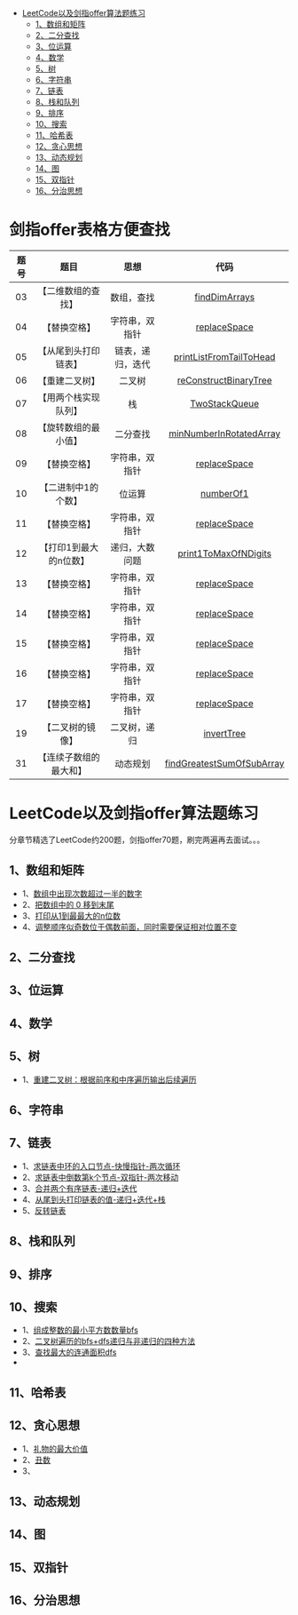    * [LeetCode以及剑指offer算法题练习](#leetcode以及剑指offer算法题练习)
      * [1、数组和矩阵](#1数组和矩阵)
      * [2、二分查找](#2二分查找)
      * [3、位运算](#3位运算)
      * [4、数学](#4数学)
      * [5、树](#5树)
      * [6、字符串](#6字符串)
      * [7、链表](#7链表)
      * [8、栈和队列](#8栈和队列)
      * [9、排序](#9排序)
      * [10、搜索](#10搜索)
      * [11、哈希表](#11哈希表)
      * [12、贪心思想](#12贪心思想)
      * [13、动态规划](#13动态规划)
      * [14、图](#14图)
      * [15、双指针](#15双指针)
      * [16、分治思想](#16分治思想)

# 剑指offer表格方便查找

| 题号  |          题目          |       思想       |                                                                 代码                                                                  |
| :---: | :--------------------: | :--------------: | :-----------------------------------------------------------------------------------------------------------------------------------: |
|  03   |   【二维数组的查找】   |    数组，查找    |                  [findDimArrays](https://github.com/ycFw/Algorithm-Practices/blob/master/src/yc/java/arrays/FindDimArrays.java)                  |
|  04   |      【替换空格】      |  字符串，双指针  |          [replaceSpace](https://github.com/ycFw/Algorithm-Practices/blob/master/src/yc/java/String/replaceSpace_offer5.java)          |
|  05   |  【从尾到头打印链表】  | 链表，递归，迭代 | [printListFromTailToHead ](https://github.com/ycFw/Algorithm-Practices/blob/master/src/yc/java/ListNode/printListFromTailToHead.java) |
|  06   |     【重建二叉树】     |      二叉树      |  [reConstructBinaryTree](https://github.com/ycFw/Algorithm-Practices/blob/master/src/yc/java/Tree/reConstructBinaryTree_offer7.java)  |
|  07   |  【用两个栈实现队列】  |        栈        |       [TwoStackQueue](https://github.com/ycFw/Algorithm-Practices/blob/master/src/yc/java/StackAndQueue/TestStack_offer9.java)        |
|  08   |      【旋转数组的最小值】      |  二分查找  |          [minNumberInRotatedArray](https://github.com/ycFw/Algorithm-Practices/blob/master/src/yc/java/binaryresearch/MinNumberInRotatedArray.java)          |
|  09   |      【替换空格】      |  字符串，双指针  |          [replaceSpace](https://github.com/ycFw/Algorithm-Practices/blob/master/src/yc/java/String/replaceSpace_offer5.java)          |
|  10   |      【二进制中1的个数】      |  位运算  |          [numberOf1](https://github.com/ycFw/Algorithm-Practices/blob/master/src/yc/java/BitOperation/NumberOf1_offer15.java)          |
|  11   |      【替换空格】      |  字符串，双指针  |          [replaceSpace](https://github.com/ycFw/Algorithm-Practices/blob/master/src/yc/java/String/replaceSpace_offer5.java)          |
|  12   | 【打印1到最大的n位数】 |  递归，大数问题  |     [print1ToMaxOfNDigits](https://github.com/ycFw/Algorithm-Practices/blob/master/src/yc/java/Arrays/print1ToMaxOfNDigits_offer17.java)      |
|  13   |      【替换空格】      |  字符串，双指针  |          [replaceSpace](https://github.com/ycFw/Algorithm-Practices/blob/master/src/yc/java/String/replaceSpace_offer5.java)          |
|  14   |      【替换空格】      |  字符串，双指针  |          [replaceSpace](https://github.com/ycFw/Algorithm-Practices/blob/master/src/yc/java/String/replaceSpace_offer5.java)          |
|  15   |      【替换空格】      |  字符串，双指针  |          [replaceSpace](https://github.com/ycFw/Algorithm-Practices/blob/master/src/yc/java/String/replaceSpace_offer5.java)          |
|  16   |      【替换空格】      |  字符串，双指针  |          [replaceSpace](https://github.com/ycFw/Algorithm-Practices/blob/master/src/yc/java/String/replaceSpace_offer5.java)          |
|  17   |      【替换空格】      |  字符串，双指针  |          [replaceSpace](https://github.com/ycFw/Algorithm-Practices/blob/master/src/yc/java/String/replaceSpace_offer5.java)          |
|  19   |      【二叉树的镜像】      |  二叉树，递归  |          [invertTree](https://github.com/ycFw/Algorithm-Practices/blob/master/src/yc/java/String/replaceSpace_offer5.java)          |
|  31   |      【连续子数组的最大和】      |  动态规划  |          [findGreatestSumOfSubArray](https://github.com/ycFw/Algorithm-Practices/blob/master/src/yc/java/DynamicPlanning/FindGreatestSumOfSubArray.java)          |













# LeetCode以及剑指offer算法题练习

分章节精选了LeetCode约200题，剑指offer70题，刷完两遍再去面试。。。

## 1、数组和矩阵
- 1、[数组中出现次数超过一半的数字](https://github.com/yc86455610/Algorithm-Practices/blob/master/src/yc/java/Arrays/MoreThanHalfNum_offer39.java)
- 2、[把数组中的 0 移到末尾](https://github.com/yc86455610/Algorithm-Practices/blob/master/src/yc/java/Arrays/moveZeroes_283.java)
- 3、[打印从1到最最大的n位数](https://github.com/yc86455610/Algorithm-Practices/blob/master/src/yc/java/Arrays/print1ToMaxOfNDigits_offer17.java)
- 4、[调整顺序似奇数位于偶数前面，同时需要保证相对位置不变](https://github.com/yc86455610/Algorithm-Practices/blob/master/src/yc/java/Arrays/reOrderArray_offer21.java)


## 2、二分查找




## 3、位运算


## 4、数学


## 5、树
- 1、[重建二叉树：根据前序和中序遍历输出后续遍历](https://github.com/yc86455610/Algorithm-Practices/blob/master/src/yc/java/Tree/reConstructBinaryTree_offer7.java)


## 6、字符串


## 7、链表
- 1、[求链表中环的入口节点-快慢指针-两次循环](https://github.com/yc86455610/Algorithm-Practices/blob/master/src/yc/java/ListNode/EntryNodeOfLoop_offer23.java)
- 2、[求链表中倒数第k个节点-双指针-两次移动](https://github.com/yc86455610/Algorithm-Practices/blob/master/src/yc/java/ListNode/FindKthToTail.java)
- 3、[合并两个有序链表-递归+迭代](https://github.com/yc86455610/Algorithm-Practices/blob/master/src/yc/java/ListNode/Merge.java)
- 4、[从尾到头打印链表的值-递归+迭代+栈](https://github.com/yc86455610/Algorithm-Practices/blob/master/src/yc/java/ListNode/printListFromTailToHead.java)
- 5、[反转链表](https://github.com/yc86455610/Algorithm-Practices/blob/master/src/yc/java/ListNode/reverseList_206.java)


## 8、栈和队列


## 9、排序


## 10、搜索
- 1、[组成整数的最小平方数数量bfs](https://github.com/yc86455610/Algorithm-Practices/blob/master/src/yc/java/Search/numSquares_279.java)
- 2、[二叉树遍历的bfs+dfs递归与非递归的四种方法](https://github.com/yc86455610/Algorithm-Practices/blob/master/src/yc/java/Search/Traversal.java)
- 3、[查找最大的连通面积dfs](https://github.com/yc86455610/Algorithm-Practices/blob/master/src/yc/java/Search/maxAreaOfIsland_695.java)
- []()

## 11、哈希表


## 12、贪心思想
- 1、[礼物的最大价值](https://github.com/yc86455610/Algorithm-Practices/blob/master/src/yc/java/DynamicPlanning/getMost_offer47.java)
- 2、[丑数](https://github.com/yc86455610/Algorithm-Practices/blob/master/src/yc/java/DynamicPlanning/GetUglyNumber_Solution_offer49.java)
- 3、

## 13、动态规划


## 14、图


## 15、双指针


## 16、分治思想

